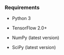 
### Requirements

* Python 3

* TensorFlow 2.0+

* NumPy (latest version)

* SciPy (latest version)
